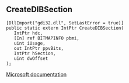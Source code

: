 ## CreateDIBSection

```
[DllImport("gdi32.dll", SetLastError = true)]
public static extern IntPtr CreateDIBSection(
   IntPtr hdc,
   [In] ref BITMAPINFO pbmi,
   uint iUsage,
   out IntPtr ppvBits,
   IntPtr hSection,
   uint dwOffset
);
```

[Microsoft documentation](https://docs.microsoft.com/en-us/windows/win32/api/wingdi/nf-wingdi-createdibsection)
